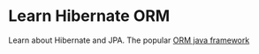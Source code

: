 # Learn Hibernate ORM
Learn about Hibernate and JPA. The popular [ORM java framework](https://github.com/codophilic/Learn-Hibernate-ORM/blob/main/Theory.md)
